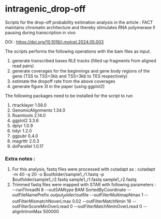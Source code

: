 # intragenic_drop-off
Scripts for the drop-off probability estimation analysis in the article : FACT maintains chromatin architecture and thereby stimulates RNA polymerase II pausing during transcription in vivo

DOI : https://doi.org/10.1016/j.molcel.2024.05.003

The scripts performs the following operations with the bam files as input.

1. generate transcribed bases RLE tracks (filled up fragments from aligned read pairs)
2. generate coverages for the beginnings and gene body regions of the gene (TSS to TSS+3kb and TSS+3kb to TES respectively)
3. estimate the dropoff rate from the above coverages
4. generate figure 3I in the paper (using ggplot2)

The following packages need to be installed for the script to run
 1. rtracklayer 1.58.0
 2. GenomicAlignments 1.34.0
 3. Rsamtools 2.14.0
 4. ggplot2 3.3.6
 5. dplyr 1.0.9
 6. tidyr 1.2.0
 7. ggpubr 0.4.0
 8. magrittr 2.0.3
 9. doParallel 1.0.17
 

### Extra notes :
1. For this analysis, fastq files were processed with cutadapt as :
    cutadapt -m 40 -q 20 -o $outfolder/sample1_r1.fastq -p $outfolder/sample1_r2.fastq sample1_r1.fastq sample1_r2.fastq
2. Trimmed fastq files were mapped with STAR with following parameters :
    --runThreadN 8 --outSAMtype BAM SortedByCoordinate --outFileNamePrefix $output_folder/$outfile --outFilterMultimapNmax 1 --outFilterMismatchNoverLmax 0.02 --outFilterMatchNmin 16 --outFilterScoreMinOverLread 0 --outFilterMatchNminOverLread 0 --alignIntronMax 500000
